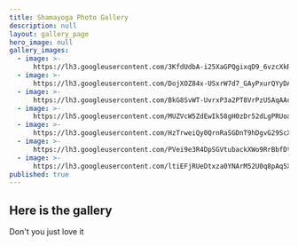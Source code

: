 ```yaml
---
title: Shamayoga Photo Gallery
description: null
layout: gallery_page
hero_image: null
gallery_images:
  - image: >-
      https://lh3.googleusercontent.com/3KfdUdbA-i25XaGPQgixqD9_6vzcXkRpjT4tPa1GuHOs_NvZVElSFr6_K3yDAm_E4D9UeOGm2gOQqbqp8Q=s0-rj-l80-e30#.jpg
  - image: >-
      https://lh3.googleusercontent.com/DojXOZ84x-USxrW7d7_GAyPxurQYyDAZDOCkoKB8eJQplekH-64ag1_YI3cbywnZVEjbg94zr55t27AbHg=s0-rj-l80-e30#.jpg
  - image: >-
      https://lh3.googleusercontent.com/BkG8SvWT-UvrxP3a2PT8VrPzUSAqAAcxuPM5er-SnTELHK7Mls0BuVFJDF1ALd-mNCiQc18Nv_HdOriZ3A=s0-rj-l80-e30#.jpg
  - image: >-
      https://lh5.googleusercontent.com/MUZVcW5ZdEwIk58gH0zDr52dLgPRUoakPLDSMAK1U72DGOd-g-ttqVyD9vEGFmzpuOb9Ax1xcSmEC7UqFg=s0-rj-l80-e30#.jpg
  - image: >-
      https://lh3.googleusercontent.com/HzTrweiQy0QrnRaSGDnT9hDgvG29ScXU0a61xhqbX4t26VhfMd43-ecrVoEEK_SNyDokq6Zl6rfoDzodJw=s0-rj-l80-e30#.jpg
  - image: >-
      https://lh3.googleusercontent.com/PVei9e3R4DpSGVtubackXWo9RrBbfDtFW0D258OcDuccuTaN4roVMx76ng1bRug1QVWqWZw2o_0xIS1YdQ=s0-rj-l80-e30#.jpg
  - image: >-
      https://lh3.googleusercontent.com/ltiEFjRUeDtxza0YNArM52U0q8pAq5XCcUqZ-sw1dk84thcq3lQRLAX9HisC-2HihMn0gVRdGE0IitqX6g=s0-rj-l80-e30#.jpg
published: true
---
```

## Here is the gallery

Don't you just love it

